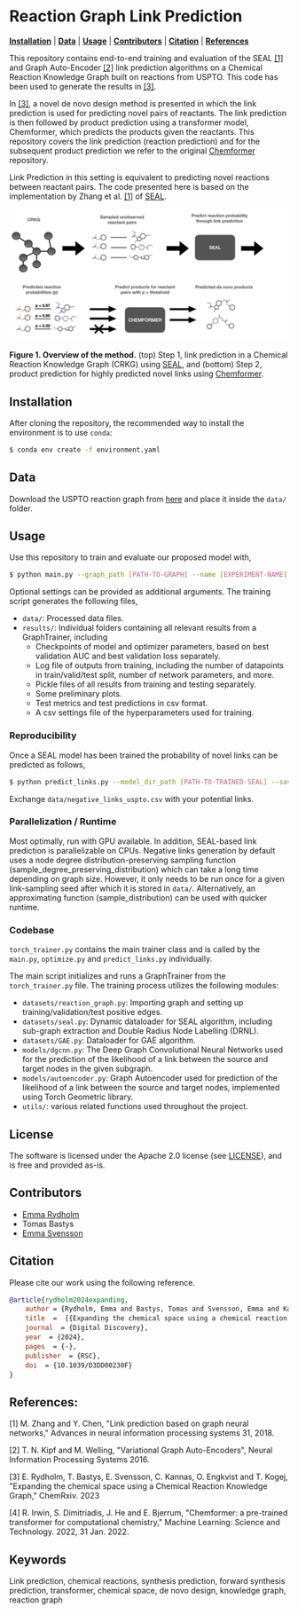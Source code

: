 # Reaction Graph Link Prediction

**[Installation](#installation)**
| **[Data](#data)**
| **[Usage](#usage)**
| **[Contributors](#contributors)**
| **[Citation](#citation)**
| **[References](#references)**

This repository contains end-to-end training and evaluation of the SEAL [[1]](https://proceedings.neurips.cc/paper_files/paper/2018/file/53f0d7c537d99b3824f0f99d62ea2428-Paper.pdf) and Graph Auto-Encoder [[2]](https://arxiv.org/abs/1611.07308) link prediction algorithms on a Chemical Reaction Knowledge Graph built on reactions from USPTO. This code has been used to generate the results in [[3]](https://chemrxiv.org/engage/chemrxiv/article-details/64e34fe400bbebf0e68bcfb8).

In [[3]](https://chemrxiv.org/engage/chemrxiv/article-details/64e34fe400bbebf0e68bcfb8), a novel de novo design method is presented in which the link prediction is used for predicting novel pairs of reactants. The link prediction is then followed by product prediction using a transformer model, Chemformer, which predicts the products given the reactants. This repository covers the link prediction (reaction prediction) and for the subsequent product prediction we refer to the original [Chemformer](https://github.com/MolecularAI/Chemformer) repository. 

Link Prediction in this setting is equivalent to predicting novel reactions between reactant pairs. The code presented here is based on the implementation by Zhang et al. [[1]](https://proceedings.neurips.cc/paper_files/paper/2018/file/53f0d7c537d99b3824f0f99d62ea2428-Paper.pdf) of [SEAL](https://github.com/facebookresearch/SEAL_OGB/tree/main).

![plot](figures/method_overview.jpg)

**Figure 1. Overview of the method.** (top) Step 1, link prediction in a Chemical Reaction Knowledge Graph (CRKG) using [SEAL](https://github.com/facebookresearch/SEAL_OGB/tree/main), and (bottom) Step 2, product prediction for highly predicted novel links using [Chemformer](https://github.com/MolecularAI/Chemformer). 

## Installation

After cloning the repository, the recommended way to install the environment is to use `conda`:

```bash
$ conda env create -f environment.yaml
```

## Data
Download the USPTO reaction graph from [here](https://doi.org/10.5281/zenodo.10171188) and place it inside the ```data/``` folder.

## Usage
Use this repository to train and evaluate our proposed model with,

```bash
$ python main.py --graph_path [PATH-TO-GRAPH] --name [EXPERIMENT-NAME]
```

Optional settings can be provided as additional arguments. The training script generates the following files,
- ```data/```: Processed data files.
- ```results/```: Individual folders containing all relevant results from a GraphTrainer, including
    - Checkpoints of model and optimizer parameters, based on best validation AUC and best validation loss separately. 
    - Log file of outputs from training, including the number of datapoints in train/valid/test split, number of network parameters, and more. 
    - Pickle files of all results from training and testing separately. 
    - Some preliminary plots.
    - Test metrics and test predictions in csv format. 
    - A csv settings file of the hyperparameters used for training.

### Reproducibility
Once a SEAL model has been trained the probability of novel links can be predicted as follows,
```bash
$ python predict_links.py --model_dir_path [PATH-TO-TRAINED-SEAL] --save_path [SAVE-PATH] --graph_path [PATH-TO-GRAPH] --edges_path data/negative_links_uspto.csv
```

Exchange ```data/negative_links_uspto.csv``` with your potential links.

### Parallelization / Runtime
Most optimally, run with GPU available. In addition, SEAL-based link prediction is parallelizable on CPUs. Negative links generation by default uses a node degree distribution-preserving sampling function (sample_degree_preserving_distribution) which can take a long time depending on graph size. However, it only needs to be run once for a given link-sampling seed after which it is stored in ```data/```. Alternatively, an approximating function (sample_distribution) can be used with quicker runtime.

### Codebase

```torch_trainer.py``` contains the main trainer class and is called by the ```main.py```, ```optimize.py``` and ```predict_links.py``` individually.

The main script initializes and runs a GraphTrainer from the ```torch_trainer.py``` file. The training process utilizes the following modules:
- ```datasets/reaction_graph.py```: Importing graph and setting up training/validation/test positive edges. 
- ```datasets/seal.py```: Dynamic dataloader for SEAL algorithm, including sub-graph extraction and Double Radius Node Labelling (DRNL).
- ```datasets/GAE.py```: Dataloader for GAE algorithm.
- ```models/dgcnn.py```: The Deep Graph Convolutional Neural Networks used for the prediction of the likelihood of a link between the source and target nodes in the given subgraph.
- ```models/autoencoder.py```: Graph Autoencoder used for prediction of the likelihood of a link between the source and target nodes, implemented using Torch Geometric library.
- ```utils/```: various related functions used throughout the project. 

## License

The software is licensed under the Apache 2.0 license (see [LICENSE](https://github.com/MolecularAI/reaction-graph-link-prediction/blob/main/LICENSE)), and is free and provided as-is.

## Contributors
- [Emma Rydholm](https://github.com/emmaryd)
- Tomas Bastys
- [Emma Svensson](https://github.com/emmas96)

## Citation

Please cite our work using the following reference.
```bibtex
@article{rydholm2024expanding,
    author = {Rydholm, Emma and Bastys, Tomas and Svensson, Emma and Kannas, Christos and Engkvist, Ola and Kogej, Thierry},
    title  =  {{Expanding the chemical space using a chemical reaction knowledge graph}},
    journal  = {Digital Discovery},
    year  = {2024},
    pages  = {-},
    publisher  = {RSC},
    doi  = {10.1039/D3DD00230F}
}
```

## References:
[1] M. Zhang and Y. Chen, "Link prediction based on graph neural networks," Advances in neural information processing systems 31, 2018.

[2] T. N. Kipf and M. Welling, "Variational Graph Auto-Encoders", Neural Information Processing Systems 2016.

[3] E. Rydholm, T. Bastys, E. Svensson, C. Kannas, O. Engkvist and T. Kogej, "Expanding the chemical space using a Chemical Reaction Knowledge Graph,"  ChemRxiv. 2023

[4] R. Irwin, S. Dimitriadis, J. He and E. Bjerrum, "Chemformer: a pre-trained transformer for computational chemistry," Machine Learning: Science and Technology. 2022, 31 Jan. 2022. 

## Keywords
Link prediction, chemical reactions, synthesis prediction, forward synthesis prediction, transformer, chemical space, de novo design, knowledge graph, reaction graph

